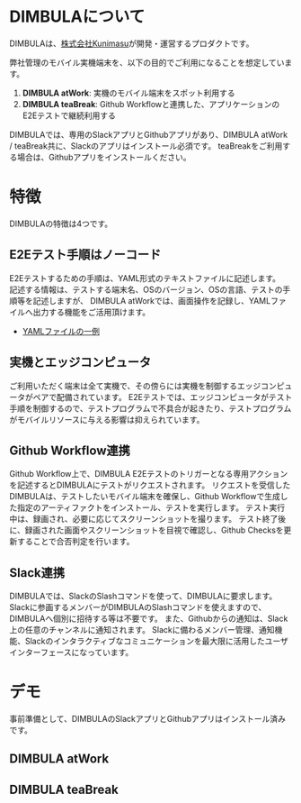 # DIMBULAについて

DIMBULAは、[株式会社Kunimasu](https://kunimasu.com/)が開発・運営するプロダクトです。

弊社管理のモバイル実機端末を、以下の目的でご利用になることを想定しています。

1. **DIMBULA atWork**: 実機のモバイル端末をスポット利用する
2. **DIMBULA teaBreak**: Github Workflowと連携した、アプリケーションのE2Eテストで継続利用する

DIMBULAでは、専用のSlackアプリとGithubアプリがあり、DIMBULA atWork / teaBreak共に、Slackのアプリはインストール必須です。
teaBreakをご利用する場合は、Githubアプリをインストールください。

# 特徴

DIMBULAの特徴は4つです。

## E2Eテスト手順はノーコード

E2Eテストするための手順は、YAML形式のテキストファイルに記述します。  
記述する情報は、テストする端末名、OSのバージョン、OSの言語、テストの手順等を記述しますが、
DIMBULA atWorkでは、画面操作を記録し、YAMLファイルへ出力する機能をご活用頂けます。

 * [YAMLファイルの一例](https://github.com/DIMBULA-dev/simple-tap-text-input)

## 実機とエッジコンピュータ

ご利用いただく端末は全て実機で、その傍らには実機を制御するエッジコンピュータがペアで配備されています。
E2Eテストでは、エッジコンピュータがテスト手順を制御するので、テストプログラムで不具合が起きたり、テストプログラムがモバイルリソースに与える影響は抑えられています。

## Github Workflow連携

Github Workflow上で、DIMBULA E2Eテストのトリガーとなる専用アクションを記述するとDIMBULAにテストがリクエストされます。
リクエストを受信したDIMBULAは、テストしたいモバイル端末を確保し、Github Workflowで生成した指定のアーティファクトをインストール、テストを実行します。
テスト実行中は、録画され、必要に応じてスクリーンショットを撮ります。
テスト終了後に、録画された画面やスクリーンショットを目視で確認し、Github Checksを更新することで合否判定を行います。

## Slack連携

DIMBULAでは、SlackのSlashコマンドを使って、DIMBULAに要求します。
Slackに参画するメンバーがDIMBULAのSlashコマンドを使えますので、DIMBULAへ個別に招待する等は不要です。
また、Githubからの通知は、Slack上の任意のチャンネルに通知されます。
Slackに備わるメンバー管理、通知機能、Slackのインタラクティブなコミュニケーションを最大限に活用したユーザインターフェースになっています。

# デモ

事前準備として、DIMBULAのSlackアプリとGithubアプリはインストール済みです。

## DIMBULA atWork

## DIMBULA teaBreak

